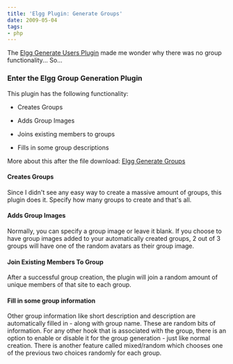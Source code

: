 ```yaml
---
title: 'Elgg Plugin: Generate Groups'
date: 2009-05-04
tags:
- php
---
```

The [Elgg Generate Users Plugin](http://community.elgg.org/pg/plugins/aszepeshazi/read/20275/generate-users-updated) made me wonder why there was no group functionality... So...

<!--more-->

### Enter the Elgg Group Generation Plugin

This plugin has the following functionality:

  * Creates Groups

  * Adds Group Images

  * Joins existing members to groups

  * Fills in some group descriptions

More about this after the file download:
[Elgg Generate Groups](/uploads/2009/oht_elgggengroups15.zip)

#### Creates Groups

Since I didn't see any easy way to create a massive amount of groups, this plugin does it.  Specify how many groups to create and that's all.

#### Adds Group Images

Normally, you can specify a group image or leave it blank.  If you choose to have group images added to your automatically created groups, 2 out of 3 groups will have one of the random avatars as their group image.

#### Join Existing Members To Group

After a successful group creation, the plugin will join a random amount of unique members of that site to each group.

#### Fill in some group information

Other group information like short description and description are automatically filled in - along with group name.  These are random bits of information.  For any other hook that is associated with the group, there is an option to enable or disable it for the group generation - just like normal creation.  There is another feature called mixed/random which chooses one of the previous two choices randomly for each group.
